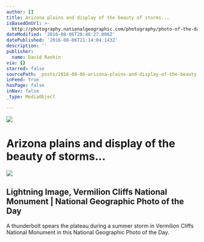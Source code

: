 ```yaml
---
author: []
title: Arizona plains and display of the beauty of storms...
isBasedOnUrl: >-
  http://photography.nationalgeographic.com/photography/photo-of-the-day/vermillion-cliffs-storm/?utm_source=Twitter&utm_medium=Social&utm_content=link_tw20160802photo-pod&utm_campaign=Content&sf32276411=1#close
dateModified: '2016-08-06T20:48:27.086Z'
datePublished: '2016-08-06T21:14:04.143Z'
description: ''
publisher:
  name: David Rankin
via: {}
starred: false
sourcePath: _posts/2016-08-06-arizona-plains-and-display-of-the-beauty-of-storms.md
inFeed: true
hasPage: false
inNav: false
_type: MediaObject

---
```

![](https://the-grid-user-content.s3-us-west-2.amazonaws.com/f7083f47-f5dc-4fa8-aee3-7c84fdd6b8c4.jpg)

# Arizona plains and display of the beauty of storms...

<article style=""><img src="https://imgflo.herokuapp.com/graph/vahj1ThiexotieMo/53856629859ae54dd379288b858ef9de/noop?input=http%3A%2F%2Fphotography.nationalgeographic.com%2Fu%2FTvyamNb-BivtNwpvn7Sct0VFDulyAfA9wBcU0gVHVnqC5ghnc4MnP6KE5bvYehE7Jh89KOfle_gaxJzQMWY%2F" /><h1>Lightning Image, Vermilion Cliffs National Monument | National Geographic Photo of the Day</h1><p>A thunderbolt spears the plateau during a summer storm in Vermilion Cliffs National Monument in this National Geographic Photo of the Day.</p></article>